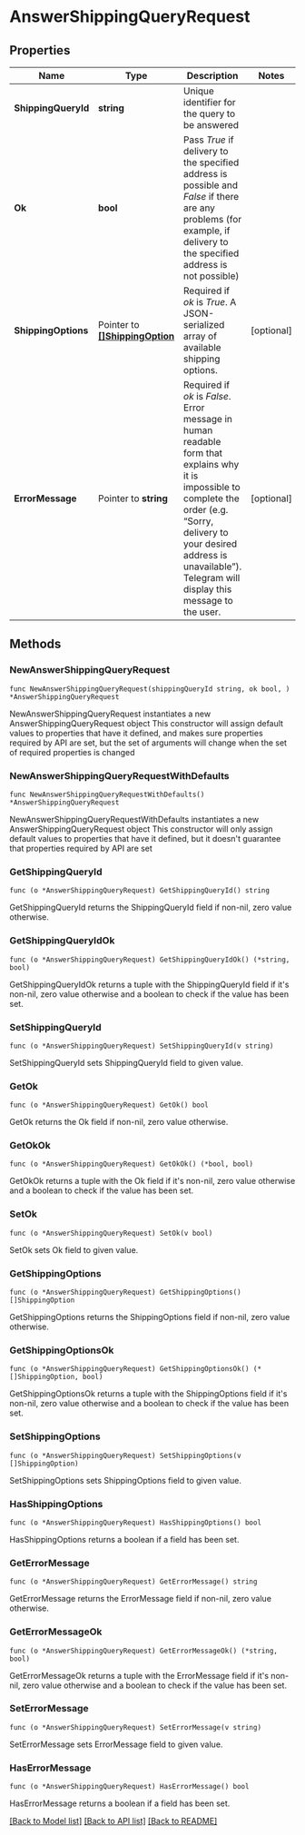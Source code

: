 # AnswerShippingQueryRequest

## Properties

Name | Type | Description | Notes
------------ | ------------- | ------------- | -------------
**ShippingQueryId** | **string** | Unique identifier for the query to be answered | 
**Ok** | **bool** | Pass *True* if delivery to the specified address is possible and *False* if there are any problems (for example, if delivery to the specified address is not possible) | 
**ShippingOptions** | Pointer to [**[]ShippingOption**](ShippingOption.md) | Required if *ok* is *True*. A JSON-serialized array of available shipping options. | [optional] 
**ErrorMessage** | Pointer to **string** | Required if *ok* is *False*. Error message in human readable form that explains why it is impossible to complete the order (e.g. “Sorry, delivery to your desired address is unavailable”). Telegram will display this message to the user. | [optional] 

## Methods

### NewAnswerShippingQueryRequest

`func NewAnswerShippingQueryRequest(shippingQueryId string, ok bool, ) *AnswerShippingQueryRequest`

NewAnswerShippingQueryRequest instantiates a new AnswerShippingQueryRequest object
This constructor will assign default values to properties that have it defined,
and makes sure properties required by API are set, but the set of arguments
will change when the set of required properties is changed

### NewAnswerShippingQueryRequestWithDefaults

`func NewAnswerShippingQueryRequestWithDefaults() *AnswerShippingQueryRequest`

NewAnswerShippingQueryRequestWithDefaults instantiates a new AnswerShippingQueryRequest object
This constructor will only assign default values to properties that have it defined,
but it doesn't guarantee that properties required by API are set

### GetShippingQueryId

`func (o *AnswerShippingQueryRequest) GetShippingQueryId() string`

GetShippingQueryId returns the ShippingQueryId field if non-nil, zero value otherwise.

### GetShippingQueryIdOk

`func (o *AnswerShippingQueryRequest) GetShippingQueryIdOk() (*string, bool)`

GetShippingQueryIdOk returns a tuple with the ShippingQueryId field if it's non-nil, zero value otherwise
and a boolean to check if the value has been set.

### SetShippingQueryId

`func (o *AnswerShippingQueryRequest) SetShippingQueryId(v string)`

SetShippingQueryId sets ShippingQueryId field to given value.


### GetOk

`func (o *AnswerShippingQueryRequest) GetOk() bool`

GetOk returns the Ok field if non-nil, zero value otherwise.

### GetOkOk

`func (o *AnswerShippingQueryRequest) GetOkOk() (*bool, bool)`

GetOkOk returns a tuple with the Ok field if it's non-nil, zero value otherwise
and a boolean to check if the value has been set.

### SetOk

`func (o *AnswerShippingQueryRequest) SetOk(v bool)`

SetOk sets Ok field to given value.


### GetShippingOptions

`func (o *AnswerShippingQueryRequest) GetShippingOptions() []ShippingOption`

GetShippingOptions returns the ShippingOptions field if non-nil, zero value otherwise.

### GetShippingOptionsOk

`func (o *AnswerShippingQueryRequest) GetShippingOptionsOk() (*[]ShippingOption, bool)`

GetShippingOptionsOk returns a tuple with the ShippingOptions field if it's non-nil, zero value otherwise
and a boolean to check if the value has been set.

### SetShippingOptions

`func (o *AnswerShippingQueryRequest) SetShippingOptions(v []ShippingOption)`

SetShippingOptions sets ShippingOptions field to given value.

### HasShippingOptions

`func (o *AnswerShippingQueryRequest) HasShippingOptions() bool`

HasShippingOptions returns a boolean if a field has been set.

### GetErrorMessage

`func (o *AnswerShippingQueryRequest) GetErrorMessage() string`

GetErrorMessage returns the ErrorMessage field if non-nil, zero value otherwise.

### GetErrorMessageOk

`func (o *AnswerShippingQueryRequest) GetErrorMessageOk() (*string, bool)`

GetErrorMessageOk returns a tuple with the ErrorMessage field if it's non-nil, zero value otherwise
and a boolean to check if the value has been set.

### SetErrorMessage

`func (o *AnswerShippingQueryRequest) SetErrorMessage(v string)`

SetErrorMessage sets ErrorMessage field to given value.

### HasErrorMessage

`func (o *AnswerShippingQueryRequest) HasErrorMessage() bool`

HasErrorMessage returns a boolean if a field has been set.


[[Back to Model list]](../README.md#documentation-for-models) [[Back to API list]](../README.md#documentation-for-api-endpoints) [[Back to README]](../README.md)



